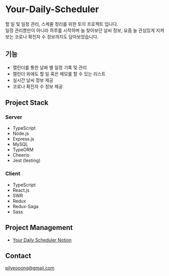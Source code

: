 # **Your-Daily-Scheduler**

할 일 및 일정 관리, 스케줄 정리를 위한 토이 프로젝트 입니다. <br />
일정 관리뿐만이 아니라 하루를 시작하며 늘 찾아보던 날씨 정보, 요즘 늘 관심있게 지켜보는 코로나 확진자 수 정보까지도 담아보았습니다.

## 기능
- 캘린더를 통한 날짜 별 일정 기록 및 관리
- 캘린더 외에도 할 일 혹은 메모를 할 수 있는 리스트
- 실시간 날씨 정보 제공
- 코로나 확진자 수 정보 제공

## Project Stack

### Server
- TypeScript
- Node.js
- Express.js
- MySQL
- TypeORM
- Cheerio
- Jest (testing)

### Client
- TypeScript
- React.js
- SWR
- Redux
- Redux-Saga
- Sass

## Project Management
- [Your Daily Scheduler Notion](https://www.notion.so/YDS-2bd813fb60754fcab2f6b70380561de5)

## Contact

pilyeooong@gmail.com


